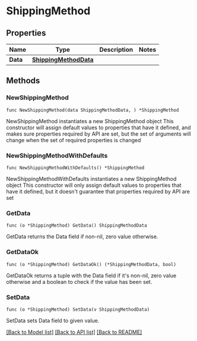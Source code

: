 # ShippingMethod

## Properties

Name | Type | Description | Notes
------------ | ------------- | ------------- | -------------
**Data** | [**ShippingMethodData**](ShippingMethodData.md) |  | 

## Methods

### NewShippingMethod

`func NewShippingMethod(data ShippingMethodData, ) *ShippingMethod`

NewShippingMethod instantiates a new ShippingMethod object
This constructor will assign default values to properties that have it defined,
and makes sure properties required by API are set, but the set of arguments
will change when the set of required properties is changed

### NewShippingMethodWithDefaults

`func NewShippingMethodWithDefaults() *ShippingMethod`

NewShippingMethodWithDefaults instantiates a new ShippingMethod object
This constructor will only assign default values to properties that have it defined,
but it doesn't guarantee that properties required by API are set

### GetData

`func (o *ShippingMethod) GetData() ShippingMethodData`

GetData returns the Data field if non-nil, zero value otherwise.

### GetDataOk

`func (o *ShippingMethod) GetDataOk() (*ShippingMethodData, bool)`

GetDataOk returns a tuple with the Data field if it's non-nil, zero value otherwise
and a boolean to check if the value has been set.

### SetData

`func (o *ShippingMethod) SetData(v ShippingMethodData)`

SetData sets Data field to given value.



[[Back to Model list]](../README.md#documentation-for-models) [[Back to API list]](../README.md#documentation-for-api-endpoints) [[Back to README]](../README.md)


